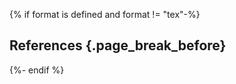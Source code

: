{% if format is defined and format != "tex"-%}
## References {.page_break_before}

<!-- Explicitly insert bibliography here -->
<div id="refs"></div>
{%- endif %}

<!-- Define citation tags below -->
[@tag:Park2020_distancing]: url:https://github.com/parksw3/Korea-analysis/blob/master/v1/korea.pdf

<!-- Individual sections that have been published as preprints or journal manuscripts -->
[@individual-pathogenesis]: arxiv:2102.01521
[@individual-nutraceuticals]: https://pubmed.ncbi.nlm.nih.gov/33947804/
[@individual-pharmaceuticals]: arxiv:2103.02723
[@individual-methods]: arxiv:2109.08633
